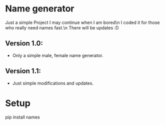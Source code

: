 # Name generator
Just a simple Project I may continue when I am bored\n
I coded it for those who really need names fast.\n
There will be updates :D

## Version 1.0:

* Only a simple male, female name generator.
## Version 1.1:

* Just simple modifications and updates.

# Setup

pip install names

